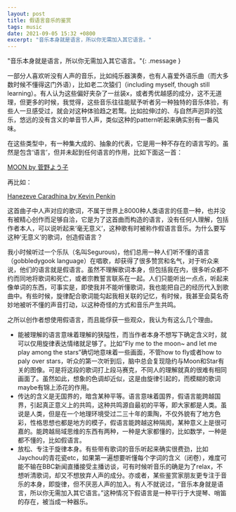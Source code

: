 ```yaml
---
layout: post
title: 假语言音乐的鉴赏
tags: music
date: 2021-09-05 15:32 +0800
excerpt: "音乐本身就是语言，所以你无需加入其它语言。"
---
```

"音乐本身就是语言，所以你无需加入其它语言。"{: .message }

一部分人喜欢听没有人声的音乐，比如纯乐器演奏，也有人喜爱外语乐曲（而大多数时候不懂得这门外语），比如老二次猿们（including myself, though still learning）。有人认为这些偏好夹杂了一丝装x，或者秀优越感的成分，这不无道理，但更多的时候，我觉得，这些音乐往往能赋予听者另一种独特的音乐体验，有些人一旦感受过，就会对这种体验趋之若鹜。比如拉伸过的、与自然声迥异的弦乐，悠远的没有含义的单音节人声，类似这种的pattern听起来确实别有一番风味。

在这些类型中，有一种集大成的、抽象的代表，它是用一种不存在的语言写的。虽然是包含‘语言’，但并未起到任何语言的作用，比如下面这一首：

[MOON by 菅野よう子](http://music.163.com/song?id=590995&amp;userid=40824235)

再比如：

[Hanezeve Caradhina by Kevin Penkin](https://music.163.com/#/song?id=509098792&amp;userid=40824235)

这首曲子中人声对应的歌词，不属于世界上8000种人类语言的任意一种，也并没有被精心创作而足够自洽，它是为了这首曲而构造的语言，没有任何人理解，包括作者本人，可以说听起来‘毫无意义’，这种歌有时被称作假语言音乐。为什么要写这种‘无意义’的歌词，创造假语言？

我小时候听过一个乐队（名叫Segurous)，他们总用一种人们听不懂的语言（gobbledygook language）在唱歌，却获得了很多赞赏和名气，对于听众来说，他们的语言就是假语言。虽然不理解歌词本身，但包括我在内，很多听众都不约而同地将歌词和死亡，或者宗教誓言联系在一起。人们只能听出一点点，听起来像单词的东西，可事实是，即使我并不能听懂歌词，我也能把自己的经历代入到歌曲中。有些时候，旋律配合歌词能勾起我相关联的记忆，有时候，我甚至会莫名奇妙地被听不懂的声音打动，以这种奇怪的方式和音乐产生共鸣。

之所以创作者想使用假语言，而且能俘获一些观众，我认为有这么几个理由。

- 能被理解的语言意味着理解的狭隘性，而当作者本身不想写下确定含义时，就可以仅用旋律表达情绪就足够了。比如“Fly me to the moon~ and let me play among the stars”确切地意味着一些画面，不管how to fly或者how to paly over stars，听众的第一次听到后，脑中总会复现隐约与Moon和Star有关的图像。可是将这段的歌词打上段马赛克，不同人的理解就真的很难有相同画面了。虽然如此，想象的色调却近似，这是由旋律引起的，而模糊的歌词maybe有锦上添花的作用。
- 传达的含义是无国界的，暗含某种平等。语言意味着国界，假语言能跨越国界，引起真正意义上的共鸣，这种共鸣源自最初的平等，即大家都是人类。虽说是人类，但是在一个地理环境受过二三十年的熏陶，不仅外貌有了地方色彩，性格思想也都是地方的模子，假语言能跨越这种隔阂，某种意义上是很可嘉的。能跨越局域思维的东西有两种，一种是大家都懂的，比如数学，一种是都不懂的，比如假语言。
- 放松、专注于旋律本身。有些带有歌词的音乐听起来确实很费劲，比如Jaychou的青花瓷etc，如果第一遍想要听懂每个字词的含义（闭卷），难度可能不输在BBC新闻直播接受主播访谈，可有时候听音乐的确是为了relax，不想听清歌词，却又不想放弃人声的成分。亦或者，某些鉴赏家朋友更专注于音乐的本身，即旋律，但不厌恶人声的加入。有人不就说过，“音乐本身就是语言，所以你无需加入其它语言。”这种情况下假语言是一种平行于大提琴、哨笛的存在，被当成一种器乐。

